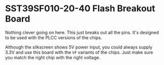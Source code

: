 # SST39SF010-20-40 Flash Breakout Board

Nothing clever going on here. This just breaks out all the pins. It's designed to be used with the PLCC versions of the chips.

Although the silkscreen shows 5V power input, you could always supply 3.3V and use this board with the `VF` variants of the chips. Just make sure you match the right chip with the right voltage.

